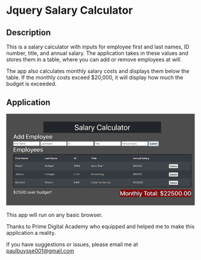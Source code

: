 # Jquery Salary Calculator

## Description

This is a salary calculator with inputs for employee first and last names, ID number, title, and annual salary. 
The application takes in these values and stores them in a table, where you can add or remove employees at will.

The app also calculates monthly salary costs and displays them below the table. If the monthly costs exceed
$20,000, it will display how much the budget is exceeded.

## Application

![appScrnShot](SalaryApp.png)

This app will run on any basic browser.

Thanks to Prime Digital Academy who equipped and helped me to make this application a reality.

If you have suggestions or issues, please email me at paulbuysse001@gmail.com
